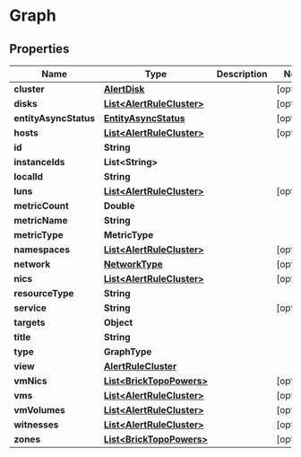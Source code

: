 

# Graph


## Properties

Name | Type | Description | Notes
------------ | ------------- | ------------- | -------------
**cluster** | [**AlertDisk**](AlertDisk.md) |  |  [optional]
**disks** | [**List&lt;AlertRuleCluster&gt;**](AlertRuleCluster.md) |  |  [optional]
**entityAsyncStatus** | [**EntityAsyncStatus**](EntityAsyncStatus.md) |  |  [optional]
**hosts** | [**List&lt;AlertRuleCluster&gt;**](AlertRuleCluster.md) |  |  [optional]
**id** | **String** |  | 
**instanceIds** | **List&lt;String&gt;** |  | 
**localId** | **String** |  | 
**luns** | [**List&lt;AlertRuleCluster&gt;**](AlertRuleCluster.md) |  |  [optional]
**metricCount** | **Double** |  | 
**metricName** | **String** |  | 
**metricType** | **MetricType** |  | 
**namespaces** | [**List&lt;AlertRuleCluster&gt;**](AlertRuleCluster.md) |  |  [optional]
**network** | [**NetworkType**](NetworkType.md) |  |  [optional]
**nics** | [**List&lt;AlertRuleCluster&gt;**](AlertRuleCluster.md) |  |  [optional]
**resourceType** | **String** |  | 
**service** | **String** |  |  [optional]
**targets** | **Object** |  | 
**title** | **String** |  | 
**type** | **GraphType** |  | 
**view** | [**AlertRuleCluster**](AlertRuleCluster.md) |  | 
**vmNics** | [**List&lt;BrickTopoPowers&gt;**](BrickTopoPowers.md) |  |  [optional]
**vms** | [**List&lt;AlertRuleCluster&gt;**](AlertRuleCluster.md) |  |  [optional]
**vmVolumes** | [**List&lt;AlertRuleCluster&gt;**](AlertRuleCluster.md) |  |  [optional]
**witnesses** | [**List&lt;AlertRuleCluster&gt;**](AlertRuleCluster.md) |  |  [optional]
**zones** | [**List&lt;BrickTopoPowers&gt;**](BrickTopoPowers.md) |  |  [optional]



